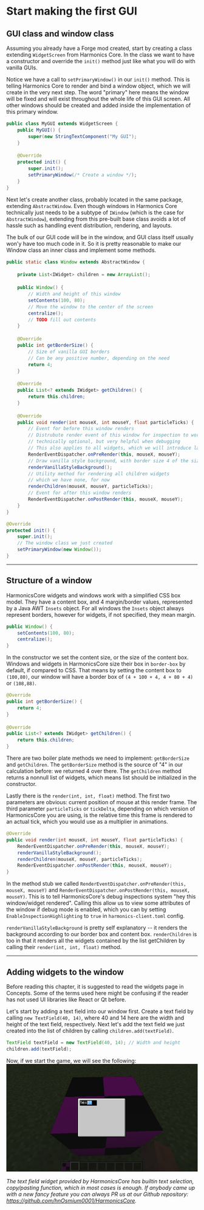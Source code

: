 # Start making the first GUI

## GUI class and window class

Assuming you already have a Forge mod created, start by creating a class extending `WidgetScreen` from Harmonics Core.
In the class we want to have a constructor and override the `init()` method just like what you will do with vanilla GUIs.

Notice we have a call to `setPrimaryWindow()` in our `init()` method. This is telling Harmonics Core to render and bind a window object,
which we will create in the very next step. The word "primary" here means the window will be fixed  and will exist throughout the whole
life of this GUI screen. All other windows should be created and added inside the implementation of this primary window.

```java
public class MyGUI extends WidgetScreen {
    public MyGUI() {
        super(new StringTextComponent("My GUI");
    }
    
    @Override
    protected init() {
        super.init();
        setPrimaryWindow(/* Create a window */);
    }
}
```

Next let's create another class, probably located in the same package, extending `AbstractWindow`. Even though windows in Harmonics Core
technically just needs to be a subtype of `IWindow` (which is the case for `AbstractWindow`), extending from this pre-built base class avoids
a lot of hassle such as handling event distribution, rendering, and layouts.

The bulk of our GUI code will be in the window, and GUI class itself usually won'y have too much code in it. So it is pretty reasonable to
make our Window class an inner class and implement some methods.

```java
public static class Window extends AbstractWindow {
    
    private List<IWidget> children = new ArrayList();
    
    public Window() {
        // Width and height of this window
        setContents(100, 80);
        // Move the window to the center of the screen
        centralize();
        // TODO fill out contents
    }
    
    @Override
    public int getBorderSize() {
        // Size of vanilla GUI borders
        // Can be any positive number, depending on the need
        return 4;
    }
    
    @Override
    public List<? extends IWidget> getChildren() {
        return this.children;        
    }
    
    @Override
    public void render(int mouseX, int mouseY, float particleTicks) {
        // Event for before this window renders
        // Distrubute render event of this window for inspection to work
        // technically optional, but very helpful when debugging
        // This also applies to all widgets, which we will introduce later
        RenderEventDispatcher.onPreRender(this, mouseX, mouseY);
        // Draw vanilla style background, with border size 4 of the size of this window
        renderVanillaStyleBackground();
        // Utility method for rendering all children widgets
        // which we have none, for now
        renderChildren(mouseX, mouseY, particleTicks);
        // Event for after this window renders
        RenderEventDispatcher.onPostRender(this, mouseX, mouseY);
    }
}
```
```java
@Override
protected init() {
    super.init();
    // The window class we just created
    setPrimaryWindow(new Window());
}
```

---

## Structure of a window

HarmonicsCore widgets and windows work with a simplified CSS box model. They have a content box, and 4 margin/border values, represented by a
Java AWT `Insets` object. For all windows the `Insets` object always represent borders, however for widgets, if not specified, they mean margin.

```java
public Window() {
    setContents(100, 80);
    centralize();
}
```

In the constructor we set the content size, or the size of the content box. Windows and widgets in HarmonicsCore size their box in `border-box` by
default, if compared to CSS. That means by setting the content box to `(100,80)`, our window will have a border box of `(4 + 100 + 4, 4 + 80 + 4)`
or `(108,88)`.

```java
@Override
public int getBorderSize() {
    return 4;
}

@Override
public List<? extends IWidget> getChildren() {
    return this.children;
}
```

There are two boiler plate methods we need to implement: `getBorderSize` and `getChildren`.
The `getBorderSize` method is the source of "4" in our calculation before: we returned 4 over there.
The `getChildren` method returns a nonnull list of widgets, which means list should be initialized in the constructor.

Lastly there is the `render(int, int, float)` method. The first two parameters are obvious: current position of mouse at this render frame.
The third parameter `particleTicks` or `tickDelta`, depending on which version of HarmonicsCore you are using, is the relative time this frame is
rendered to an actual tick, which you would use as a multiplier in animations.

```java
@Override
public void render(int mouseX, int mouseY, float particleTicks) {
    RenderEventDispatcher.onPreRender(this, mouseX, mouseY);
    renderVanillaStyleBackground();
    renderChildren(mouseX, mouseY, particleTicks);
    RenderEventDispatcher.onPostRender(this, mouseX, mouseY);
}
```

In the method stub we called `RenderEventDispatcher.onPreRender(this, mouseX, mouseY)` and `RenderEventDispatcher.onPostRender(this, mouseX, mouseY)`.
This is to tell HarmonicsCore's debug inspections system "hey this window/widget rendered". Calling this allow us to view some attributes of the
window if debug mode is enabled, which you can by setting `EnableInspectionHighlighting` to `true` in `harmonics-client.toml` config.

`renderVanillaStyleBackground` is pretty self explanatory -- it renders the background according to our border box and content box.
`renderChildren` is too in that it renders all the widgets contained by the list getChildren by calling their `render(int, int, float)` method.

---

## Adding widgets to the window

Before reading this chapter, it is suggested to read the widgets page in Concepts.
Some of the terms used here might be confusing if the reader has not used UI libraries like React or Qt before.

Let's start by adding a text field into our window first. Create a text field by calling `new TextField(40, 14)`, where 40 and 14 here are
the width and height of the text field, respectively.
Next let's add the text field we just created into the list of children by calling `children.add(textField)`.

```java
TextField textField = new TextField(40, 14); // Width and height
children.add(textField);
```

Now, if we start the game, we will see the following:
![](https://github.com/hnOsmium0001/HarmonicsCore-Documentation/blob/1.14-doc/docs/GettingStarted/screenshot_firstgui.png)

*The text field widget provided by HarmonicsCore has builtin text selection, copy/pasting function, which in most cases is enough.*
*If anybody came up with a new fancy feature you can always PR us at our Github repository: https://github.com/hnOsmium0001/HarmonicsCore.*
